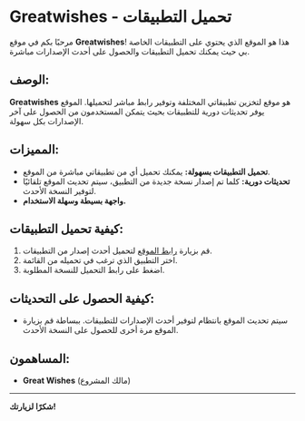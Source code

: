 # Greatwishes - تحميل التطبيقات

مرحبًا بكم في موقع **Greatwishes**! هذا هو الموقع الذي يحتوي على التطبيقات الخاصة بي حيث يمكنك تحميل التطبيقات والحصول على أحدث الإصدارات مباشرة.

## الوصف:
**Greatwishes** هو موقع لتخزين تطبيقاتي المختلفة وتوفير رابط مباشر لتحميلها. الموقع يوفر تحديثات دورية للتطبيقات بحيث يتمكن المستخدمون من الحصول على آخر الإصدارات بكل سهولة.

## المميزات:
- **تحميل التطبيقات بسهولة:** يمكنك تحميل أي من تطبيقاتي مباشرة من الموقع.
- **تحديثات دورية:** كلما تم إصدار نسخة جديدة من التطبيق، سيتم تحديث الموقع تلقائيًا لتوفير النسخة الأحدث.
- **واجهة بسيطة وسهلة الاستخدام.**

## كيفية تحميل التطبيقات:
1. قم بزيارة [رابط الموقع](https://greatwishes.github.io/) لتحميل أحدث إصدار من التطبيقات.
2. اختر التطبيق الذي ترغب في تحميله من القائمة.
3. اضغط على رابط التحميل للنسخة المطلوبة.

## كيفية الحصول على التحديثات:
- سيتم تحديث الموقع بانتظام لتوفير أحدث الإصدارات للتطبيقات. ببساطة قم بزيارة الموقع مرة أخرى للحصول على النسخة الأحدث.
  
## المساهمون:
- **Great Wishes** (مالك المشروع)

---

**شكرًا لزيارتك!**
